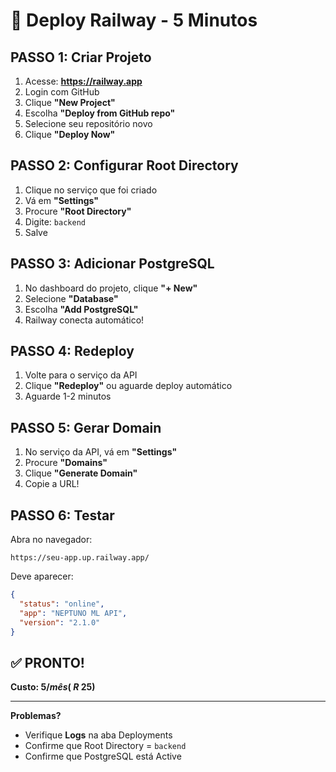 # 🚂 Deploy Railway - 5 Minutos

## PASSO 1: Criar Projeto

1. Acesse: **https://railway.app**
2. Login com GitHub
3. Clique **"New Project"**
4. Escolha **"Deploy from GitHub repo"**
5. Selecione seu repositório novo
6. Clique **"Deploy Now"**

## PASSO 2: Configurar Root Directory

1. Clique no serviço que foi criado
2. Vá em **"Settings"**
3. Procure **"Root Directory"**
4. Digite: `backend`
5. Salve

## PASSO 3: Adicionar PostgreSQL

1. No dashboard do projeto, clique **"+ New"**
2. Selecione **"Database"**
3. Escolha **"Add PostgreSQL"**
4. Railway conecta automático!

## PASSO 4: Redeploy

1. Volte para o serviço da API
2. Clique **"Redeploy"** ou aguarde deploy automático
3. Aguarde 1-2 minutos

## PASSO 5: Gerar Domain

1. No serviço da API, vá em **"Settings"**
2. Procure **"Domains"**
3. Clique **"Generate Domain"**
4. Copie a URL!

## PASSO 6: Testar

Abra no navegador:
```
https://seu-app.up.railway.app/
```

Deve aparecer:
```json
{
  "status": "online",
  "app": "NEPTUNO ML API",
  "version": "2.1.0"
}
```

## ✅ PRONTO!

**Custo: $5/mês (~R$ 25)**

---

**Problemas?**
- Verifique **Logs** na aba Deployments
- Confirme que Root Directory = `backend`
- Confirme que PostgreSQL está Active

